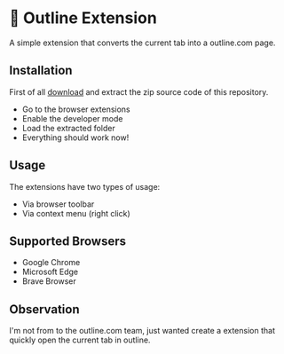 # 🧾 Outline Extension

A simple extension that converts the current tab into a outline.com page.

## Installation

First of all [download](https://github.com/biewxw/outline/archive/1.0.0.zip) and extract the zip source code of this repository.

- Go to the browser extensions
- Enable the developer mode
- Load the extracted folder
- Everything should work now!

## Usage

The extensions have two types of usage:

- Via browser toolbar
- Via context menu (right click)

## Supported Browsers

- Google Chrome
- Microsoft Edge
- Brave Browser

## Observation

I'm not from to the outline.com team, just wanted create a extension that quickly open the current tab in outline.
